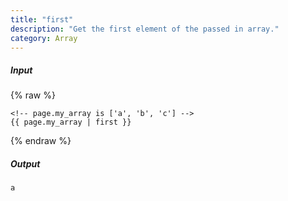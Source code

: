 ```yaml
---
title: "first"
description: "Get the first element of the passed in array."
category: Array
---
```

##### Input
{% raw %}
~~~liquid
<!-- page.my_array is ['a', 'b', 'c'] -->
{{ page.my_array | first }}
~~~
{% endraw %}

##### Output

~~~html
a
~~~
